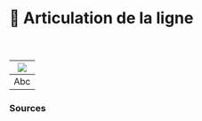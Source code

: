 # 📶 Articulation de la ligne

  
### &nbsp;

|![](links/set-word-articulation/links/0-Mot63.gif) |
|:---:|
| Abc |



### Sources

<!-- - **Prénom Nom**  
  *Titre*, 0000 -->

<!-- [^1]: Adrian Frutiger, *Type, Sign, Symbol*, 1980 -->

